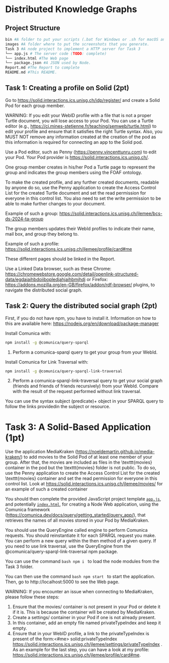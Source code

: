 # Distributed Knowledge Graphs


## Project Structure

```bash
bin #A folder to put your scripts (.bat for Windows or .sh for macOS and Linux)
images #A folder where to put the screenshots that you generate.
Task 3 #A node project to implement a HTTP server for Task 3
└── app.js # The server code (TODO: complete)
└── index.html #The Web page
└── package.json #A JSON used by Node.
Report.md #The Report to complete
README.md #This README.
```



## Task 1: Creating a profile on Solid (2pt)

Go to https://solid.interactions.ics.unisg.ch/idp/register/ and create a Solid Pod for each group member.

WARNING: If you edit your WebID profile with a file that is not a proper Turtle document, you will lose access to your Pod. You can use a Turtle editor (e.g., https://ci.mines-stetienne.fr/teaching/semweb/turtle.html) to edit your profile and ensure that it satisfies the right Turtle syntax. Also, you MUST NOT remove any information created at the creation of the pod as this information is required for connecting an app to the Solid pod.

Use a Pod editor, such as Penny (https://penny.vincenttunru.com) to edit your Pod. Your Pod provider is https://solid.interactions.ics.unisg.ch/.

One group member creates in his/her Pod a Turtle page to represent the group and indicates the group members using the FOAF ontology.

To make the created profile, and any further created documents, readable by anyone do so, use the Penny application to create the Access Control List for the created Turtle document and set the read permission for everyone in this control list. You also need to set the write permission to be able to make further changes to your document.

Example of such a group: https://solid.interactions.ics.unisg.ch/jlemee/bcs-ds-2024-ta-group

The group members updates their WebId profiles to indicate their name, mail box, and group they belong to.

Example of such a profile: https://solid.interactions.ics.unisg.ch/jlemee/profile/card#me

These different pages should be linked in the Report.

Use a Linked Data browser, such as these Chrome: https://chromewebstore.google.com/detail/openlink-structured-data/egdaiaihbdoiibopledjahjaihbmjhdj or Firefox: https://addons.mozilla.org/en-GB/firefox/addon/rdf-browser/ plugins, to navigate the distributed social graph.



## Task 2: Query the distributed social graph (2pt)

First, if you do not have npm, you have to install it. Information on how to this are available here: https://nodejs.org/en/download/package-manager

Install Comunica with:

```bash
npm install -g @comunica/query-sparql
```

1. Perform a comunica-sparql query to get your group from your WebId.

Install Comunica for Link Traversal with:

```bash
npm install -g @comunica/query-sparql-link-traversal
```

2. Perform a comunica-sparql-link-traversal query to get your social graph (friends and friends of friends recursively) from your WebId. Compare with the result of the request performed without link traversal.

You can use the syntax subject (predicate)+ object in your SPARQL query to follow the links providedin the subject or resource.


# Task 3: A Solid-Based Application (1pt)

Use the application MediaKraken (https://noeldemartin.github.io/media-kraken/) to add movies to the Solid Pod of at least one member of your group. After that, the movies are included as files in the \texttt{movies} container in the pod but the \texttt{movies} folder is not public. To do so, use the Penny application to create the Access Control List for the created \texttt{movies} container and set the read permission for everyone in this control list. Look at https://solid.interactions.ics.unisg.ch/jlemee/movies/ for an example of such a created container

You should then complete the provided JavaScript project template [`app.js`](Task%203/app.js), and potentially [`index.html`](Task%203/index.html), for creating a Node Web application, using the Comunica framework (https://comunica.dev/docs/query/getting_started/query_app/), that retrieves the names of all movies stored in your Pod by MediaKraken.

You should use the QueryEngine called engine to perform Comunica requests. You should reinstantiate it for each SPARQL request you make. You can perform a new query within the then method of a given query. If you need to use link traversal, use the QueryEngine from the @comunica/query-sparql-link-traversal npm package.

You can use the command ```bash npm i ``` to load the node modules from the Task 3 folder.

You can then use the command ```bash npm start ``` to start the application. Then, go to http://localhost:5000 to see the Web page.


WARNING:  If you encounter an issue when connecting to MediaKraken, please follow these steps:
1) Ensure that the movies/ container is not present in your Pod or delete it if it is. This is because the container will be created by MediaKraken.
2) Create a settings/ container in your Pod if one is not already present.
3) In this container, add an empty file named privateTypeIndex and keep it empty.
4) Ensure that in your WebID profile, a link to the privateTypeIndex is present of the form:<#me> solid:privateTypeIndex <https://solid.interactions.ics.unisg.ch/jlemee/settings/privateTypeIndex> .
As an example for the last step, you can have a look at my profile: https://solid.interactions.ics.unisg.ch/jlemee/profile/card#me. 



